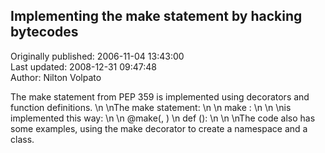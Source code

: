 ## Implementing the make statement by hacking bytecodes  
Originally published: 2006-11-04 13:43:00  
Last updated: 2008-12-31 09:47:48  
Author: Nilton Volpato  
  
The make statement from PEP 359 is implemented using decorators and function definitions.\n\nThe make statement:\n\n    make <callable> <name> <tuple>:\n        <block>\n\nis implemented this way:\n\n    @make(<callable>, <tuple>)\n    def <name>():\n        <block>\n\nThe code also has some examples, using the make decorator to create a namespace and a class.
